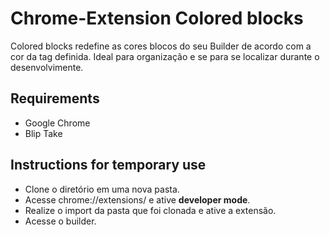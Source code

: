 # Chrome-Extension Colored blocks

Colored blocks redefine as cores blocos do seu Builder de acordo com a cor da tag definida. Ideal para organização e se para se localizar durante o desenvolvimente.

## Requirements ##
* Google Chrome
* Blip Take

## Instructions for temporary use ##
* Clone o diretório em uma nova pasta.
* Acesse chrome://extensions/ e ative **developer mode**.
* Realize o import da pasta que foi clonada e ative a extensão.
* Acesse o builder. 
